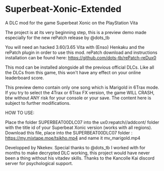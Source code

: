 # Superbeat-Xonic-Extended
A DLC mod for the game Superbeat Xonic on the PlayStation Vita

The project is at its very beginning step, this is a preview demo made especially for the new rePatch release by @dots_tb

You will need an hacked 3.60/3.65 Vita with (Enso) Henkaku and the rePatch plugin in order to use this mod. rePatch download and instructions installation can be found here: https://github.com/dots-tb/rePatch-reDux0

This mod can be installed alongside all the previous official DLCs. 
Like all the DLCs from this game, this won't have any effect on your online leaderboard score.

This preview demo contain only one song which is Marigold in 6Trax mode. If you try to select the 4Trax or 6Trax FX version, the game WILL CRASH, btw without ANY risk for your console or your save.
The content here is subject to further modifications.

HOW TO USE:

Place the folder SUPERBEAT00DLC07 into the ux0:repatch/<TITLEID>/addcont/ folder
with <TITLEID> the title id of your Superbeat Xonic version (works with all regions).
Download this file, place into the SUPERBEAT00DLC07 folder : https://my.mixtape.moe/tsikho.mp4 and name it mv_marigold.mp4


Developped by Nkekev.
Special thanks to @dots_tb I worked with for months to make decrypted DLC working, this project would have never been a thing without his vitadev skills.
Thanks to the Kancolle Kai discord server for psychological support.
